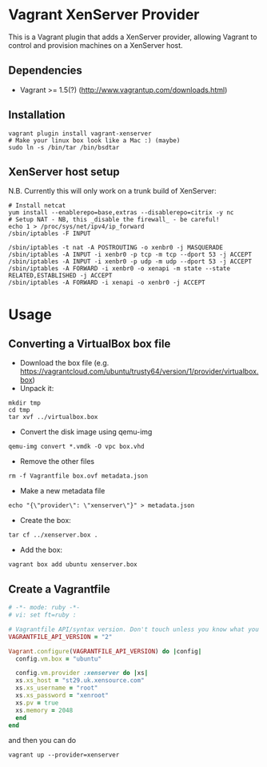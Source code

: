 # Vagrant XenServer Provider

This is a Vagrant plugin that adds a XenServer provider, allowing Vagrant to
control and provision machines on a XenServer host.

## Dependencies
* Vagrant >= 1.5(?) (http://www.vagrantup.com/downloads.html)

## Installation
```shell
vagrant plugin install vagrant-xenserver
# Make your linux box look like a Mac :) (maybe)
sudo ln -s /bin/tar /bin/bsdtar
```

## XenServer host setup
N.B. Currently this will only work on a trunk build of XenServer:
```shell
# Install netcat
yum install --enablerepo=base,extras --disablerepo=citrix -y nc
# Setup NAT - NB, this _disable the firewall_ - be careful!
echo 1 > /proc/sys/net/ipv4/ip_forward
/sbin/iptables -F INPUT

/sbin/iptables -t nat -A POSTROUTING -o xenbr0 -j MASQUERADE
/sbin/iptables -A INPUT -i xenbr0 -p tcp -m tcp --dport 53 -j ACCEPT
/sbin/iptables -A INPUT -i xenbr0 -p udp -m udp --dport 53 -j ACCEPT
/sbin/iptables -A FORWARD -i xenbr0 -o xenapi -m state --state RELATED,ESTABLISHED -j ACCEPT
/sbin/iptables -A FORWARD -i xenapi -o xenbr0 -j ACCEPT
```

# Usage

## Converting a VirtualBox box file

* Download the box file (e.g. https://vagrantcloud.com/ubuntu/trusty64/version/1/provider/virtualbox.box)
* Unpack it:
```shell
mkdir tmp
cd tmp
tar xvf ../virtualbox.box
```
* Convert the disk image using qemu-img
```shell
qemu-img convert *.vmdk -O vpc box.vhd
```
* Remove the other files
```shell
rm -f Vagrantfile box.ovf metadata.json 
```
* Make a new metadata file
```shell
echo "{\"provider\": \"xenserver\"}" > metadata.json
```
* Create the box:
```shell
tar cf ../xenserver.box .
```
* Add the box:
```shell
vagrant box add ubuntu xenserver.box
```

## Create a Vagrantfile

```ruby
# -*- mode: ruby -*-
# vi: set ft=ruby :

# Vagrantfile API/syntax version. Don't touch unless you know what you're doing!
VAGRANTFILE_API_VERSION = "2"

Vagrant.configure(VAGRANTFILE_API_VERSION) do |config|
  config.vm.box = "ubuntu"

  config.vm.provider :xenserver do |xs|
  xs.xs_host = "st29.uk.xensource.com"
  xs.xs_username = "root"
  xs.xs_password = "xenroot"
  xs.pv = true
  xs.memory = 2048
  end
end

```

and then you can do

```shell
vagrant up --provider=xenserver
```
